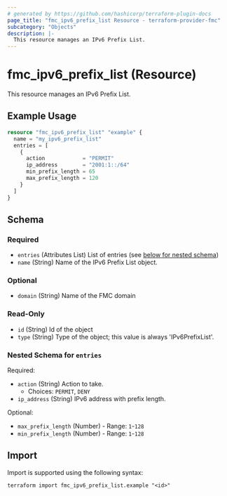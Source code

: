 ```yaml
---
# generated by https://github.com/hashicorp/terraform-plugin-docs
page_title: "fmc_ipv6_prefix_list Resource - terraform-provider-fmc"
subcategory: "Objects"
description: |-
  This resource manages an IPv6 Prefix List.
---
```


# fmc_ipv6_prefix_list (Resource)

This resource manages an IPv6 Prefix List.

## Example Usage

```terraform
resource "fmc_ipv6_prefix_list" "example" {
  name = "my_ipv6_prefix_list"
  entries = [
    {
      action            = "PERMIT"
      ip_address        = "2001:1::/64"
      min_prefix_length = 65
      max_prefix_length = 120
    }
  ]
}
```

<!-- schema generated by tfplugindocs -->
## Schema

### Required

- `entries` (Attributes List) List of entries (see [below for nested schema](#nestedatt--entries))
- `name` (String) Name of the IPv6 Prefix List object.

### Optional

- `domain` (String) Name of the FMC domain

### Read-Only

- `id` (String) Id of the object
- `type` (String) Type of the object; this value is always 'IPv6PrefixList'.

<a id="nestedatt--entries"></a>
### Nested Schema for `entries`

Required:

- `action` (String) Action to take.
  - Choices: `PERMIT`, `DENY`
- `ip_address` (String) IPv6 address with prefix length.

Optional:

- `max_prefix_length` (Number) - Range: `1`-`128`
- `min_prefix_length` (Number) - Range: `1`-`128`

## Import

Import is supported using the following syntax:

```shell
terraform import fmc_ipv6_prefix_list.example "<id>"
```
